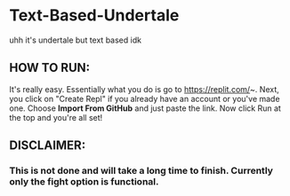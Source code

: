 # Text-Based-Undertale
uhh it's undertale but text based idk

## HOW TO RUN:
It's really easy. Essentially what you do is go to https://replit.com/~. Next, you click on "Create Repl" if you already have an account or you've made one. Choose **Import From GitHub** and just paste the link. Now click Run at the top and you're all set!


## DISCLAIMER:
### This is not done and will take a long time to finish. Currently only the fight option is functional.
